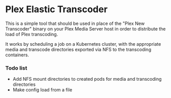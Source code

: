 # Plex Elastic Transcoder

This is a simple tool that should be used in place of the "Plex New Transcoder" binary on your Plex Media Server host in order to distribute the load of Plex transcoding.

It works by scheduling a job on a Kubernetes cluster, with the appropriate media and transcode directories exported via NFS to the transcoding containers.

### Todo list

- Add NFS mount directories to created pods for media and transcoding directories
- Make config load from a file